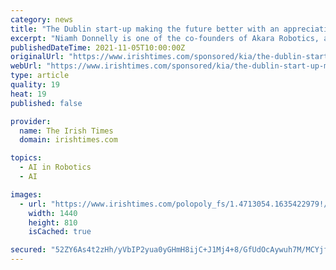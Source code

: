 ```yaml
---
category: news
title: "The Dublin start-up making the future better with an appreciation for innovation"
excerpt: "Niamh Donnelly is one of the co-founders of Akara Robotics, a Dublin based tech company creating social robots that can assist care home staff"
publishedDateTime: 2021-11-05T10:00:00Z
originalUrl: "https://www.irishtimes.com/sponsored/kia/the-dublin-start-up-making-the-future-better-with-an-appreciation-for-innovation-1.4713055"
webUrl: "https://www.irishtimes.com/sponsored/kia/the-dublin-start-up-making-the-future-better-with-an-appreciation-for-innovation-1.4713055"
type: article
quality: 19
heat: 19
published: false

provider:
  name: The Irish Times
  domain: irishtimes.com

topics:
  - AI in Robotics
  - AI

images:
  - url: "https://www.irishtimes.com/polopoly_fs/1.4713054.1635422979!/image/image.jpg"
    width: 1440
    height: 810
    isCached: true

secured: "52ZY6As4t2zHh/yVbIP2yua0yGHmH8ijC+J1Mj4+8/GfUdOcAywuh7M/MCYjfBbzWsgReUv9Wfh1w8gb6NPTUPfMRlBmEefSXQAGKnUoSy6afhxKi1YT2NPd54c2eQH+gz3cF0SJMO4OE3E8AyRjZv3ZIPjIzOjfYe2kVNASZgqq2aKKi9Q2eJd43A8nNyUsg9hSqBZdz/3T10TtbamDPkIkgi4uxz71eEWxWe7ynr9myQVaqmTp603NJ5szeYueilLsZMxc2Ah/l8aSqW0ObkAe2fnO7ZtVLW8msRuUejwZnlJFN5VEyqNpBBPEPM/UEwsHaAZlqy45pETUdYmSg4giKT0rDIxiFi6L7hY6mKw=;RzKh7i+B0uJ7+Xb1qm8CuA=="
---
```


